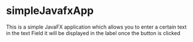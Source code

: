 # simpleJavafxApp

This is a simple JavaFX application which allows you to enter a certain text in the text Field it will be displayed in the label once the button is clicked 

